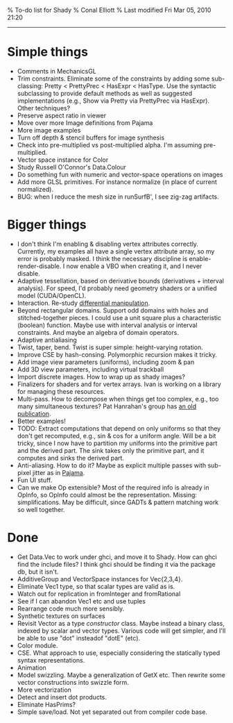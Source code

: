 % To-do list for Shady
% Conal Elliott
% Last modified Fri Mar 05, 2010 21:20




-------------

# Simple things

* Comments in MechanicsGL
* Trim constraints.  Eliminate some of the constraints by adding some sub-classing: Pretty < PrettyPrec < HasExpr < HasType.  Use the syntactic subclassing to provide default methods as well as suggested implementations (e.g., Show via Pretty via PrettyPrec via HasExpr).  Other techniques?
* Preserve aspect ratio in viewer
* Move over more Image definitions from Pajama
* More image examples
* Turn off depth & stencil buffers for image synthesis
* Check into pre-multiplied vs post-multiplied alpha.  I'm assuming pre-multiplied.
* Vector space instance for Color
* Study Russell O'Connor's Data.Colour
* Do something fun with numeric and vector-space operations on images
* Add more GLSL primitives.  For instance normalize (in place of current normalized).
* BUG: when I reduce the mesh size in runSurfB', I see zig-zag artifacts.


# Bigger things

* I don't think I'm enabling & disabling vertex attributes correctly.  Currently, my examples all have a single vertex attribute array, so my error is probably masked.  I think the necessary discipline is enable-render-disable.  I now enable a VBO when creating it, and I never disable.
* Adaptive tessellation, based on derivative bounds (derivatives + interval analysis).  For speed, I'd probably need geometry shaders or a unified model (CUDA/OpenCL).
* Interaction.  Re-study [differential manipulation](http://pages.cs.wisc.edu/~gleicher/cgi-bin/list.py?ScriptStuff/papers.html).
* Beyond rectangular domains.  Support odd domains with holes and stitched-together pieces.  I could use a unit square plus a characteristic (boolean) function.  Maybe use with interval analysis or interval constraints.  And maybe an algebra of domain operators.
* Adaptive antialiasing
* Twist, taper, bend.  Twist is super simple: height-varying rotation.
* Improve CSE by hash-consing.  Polymorphic recursion makes it tricky.
* Add image view parameters (uniforms), including zoom & pan
* Add 3D view parameters, including virtual trackball
* Import discrete images.  How to wrap up as shady images?
* Finalizers for shaders and for vertex arrays.  Ivan is working on a library for managing these resources.
* Multi-pass.  How to decompose when things get too complex, e.g., too many simultaneous textures?  Pat Hanrahan's group has [an old publication](http://www-graphics.stanford.edu/papers/rds/).
* Better examples!
* TODO: Extract computations that depend on only uniforms so that they don't get recomputed, e.g., sin & cos for a uniform angle. Will be a bit tricky, since I now have to partition my uniforms into the primitive part and the derived part.  The sink takes only the primitive part, and it computes and sinks the derived part.
* Anti-aliasing.  How to do it?  Maybe as explicit multiple passes with sub-pixel jitter as in [Pajama](http://conal.net/Pajama).
* Fun UI stuff.
* Can we make Op extensible?  Most of the required info is already in OpInfo, so OpInfo could almost be the representation.  Missing: simplifications.  May be difficult, since GADTs & pattern matching work so well together.


# Done

* Get Data.Vec to work under ghci, and move it to Shady.  How can ghci find the include files?  I think ghci should be finding it via the package db, but it isn't.
* AdditiveGroup and VectorSpace instances for Vec{2,3,4}.
* Eliminate Vec1 type, so that scalar types are valid as is.
* Watch out for replication in fromInteger and fromRational
* See if I can abandon Vec1 etc and use tuples
* Rearrange code much more sensibly.
* Synthetic textures on surfaces
* Revisit Vector as a type *constructor* class.  Maybe instead a binary class, indexed by scalar and vector types.  Various code will get simpler, and I'll be able to use "dot" insteadof "dotE" (etc).
* Color module.
* CSE.  What approach to use, especially considering the statically typed syntax representations.
* Animation
* Model swizzling.  Maybe a generalization of GetX etc.  Then rewrite some vector constructions into swizzle form.
* More vectorization
* Detect and insert dot products.
* Eliminate HasPrims?
* Simple save/load.  Not yet separated out from compiler code base.
